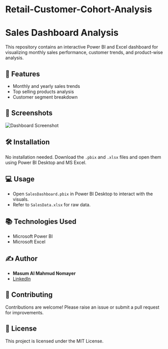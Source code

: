 # Retail-Customer-Cohort-Analysis
# Sales Dashboard Analysis

This repository contains an interactive Power BI and Excel dashboard for visualizing monthly sales performance, customer trends, and product-wise analysis.

## 🚀 Features

- Monthly and yearly sales trends
- Top selling products analysis
- Customer segment breakdown

## 📸 Screenshots

![Dashboard Screenshot](images/dashboard.png)

## 🛠️ Installation

No installation needed. Download the `.pbix` and `.xlsx` files and open them using Power BI Desktop and MS Excel.

## 💻 Usage

- Open `SalesDashboard.pbix` in Power BI Desktop to interact with the visuals.
- Refer to `SalesData.xlsx` for raw data.

## 📚 Technologies Used

- Microsoft Power BI
- Microsoft Excel

## ✍️ Author

- **Masum Al Mahmud Nomayer**
- [LinkedIn](your-link)

## 🤝 Contributing

Contributions are welcome! Please raise an issue or submit a pull request for improvements.

## 📜 License

This project is licensed under the MIT License.
